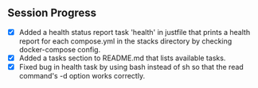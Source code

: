 ## Session Progress

- [x] Added a health status report task 'health' in justfile that prints a health report for each compose.yml in the stacks directory by checking docker-compose config.
- [x] Added a tasks section to README.md that lists available tasks.
- [x] Fixed bug in health task by using bash instead of sh so that the read command's -d option works correctly. 